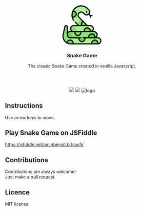 <p align="center">
<img src="/assets/logo.png"/ alt="logo">
<br/>
<h3 align="center">Snake Game</h3>
<p align="center">The classic Snake Game created in vanilla Javascript.</p>
<h2></h2>
</p>
<br />

<p align="center">
<a href="../../issues"><img src="https://img.shields.io/github/issues/aminbeigi/aminbeigi.com.svg?style=flat-square"/></a>
<a href="../../pulls"><img src="https://img.shields.io/github/issues-pr/aminbeigi/snake-game-js.svg?style=flat-square"/></a>
<img src="https://img.shields.io/github/license/aminbeigi/snake-game-js?style=flat-square" alt="logo">
</p>

## Instructions
Use arrow keys to move.

## Play Snake Game on JSFiddle
https://jsfiddle.net/aminbeigi/Lb0saufj/

## Contributions
Contributions are always welcome!  
Just make a [pull request](../../pulls).

## Licence
MIT license
